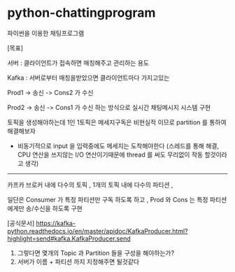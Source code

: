 # python-chattingprogram
파이썬을 이용한 채팅프로그램


[목표]

서버 : 클라이언트가 접속하면 매칭해주고 관리하는 용도

Kafka : 서버로부터 매칭을받았으면 클라이언트마다 가지고있는

Prod1 ->  송신 -> Cons2 가 수신

Prod2 ->  송신 -> Cons1 가 수신 하는 방식으로 실시간 채팅메시지 시스템 구현 


토픽을 생성해야하는데 1인 1토픽은 메세지구독은 비현실적 이므로 partition 를 통하여 해결해보자

+ 비동기적으로 input 을 입력중에도 메세지는 도착해야한다 (스레드를 통해 해결, CPU 연산을 쓰지않는 I/O 연산이기때문에 thread 를 써도 무리없이 작동 할것이라고 생각)

-------------------------------------------------

카프카 브로커 내에 다수의 토픽 , 1개의 토픽 내에 다수의 파티션 ,

일단은 Consumer 가 특정 파티션만 구독 하도록 하고 , Prod 와 Cons 는 특정 파티션 에게만 송/수신을 하도록 구현

[공식문서]
https://kafka-python.readthedocs.io/en/master/apidoc/KafkaProducer.html?highlight=send#kafka.KafkaProducer.send


1. 그렇다면 몇개의 Topic 과 Partition 들을 구성을 해야하는가? 
2. 서버가 이름 + 파티션 까지 지정해주면 될것같다

